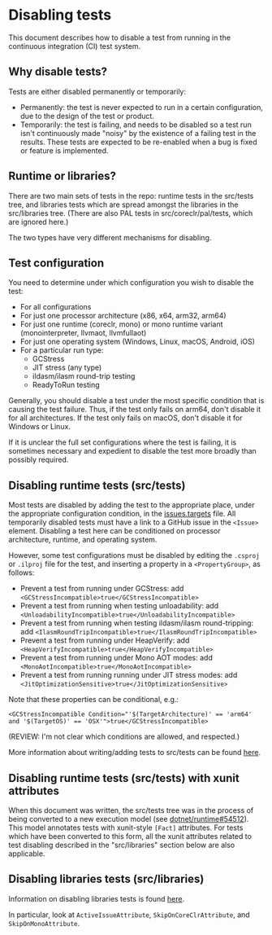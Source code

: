 # Disabling tests

This document describes how to disable a test from running in the continuous integration (CI) test system.

## Why disable tests?

Tests are either disabled permanently or temporarily:
- Permanently: the test is never expected to run in a certain configuration, due to the design of the test or product.
- Temporarily: the test is failing, and needs to be disabled so a test run isn't continuously made "noisy" by the
existence of a failing test in the results. These tests are expected to be re-enabled when a bug is fixed or
feature is implemented.

## Runtime or libraries?

There are two main sets of tests in the repo: runtime tests in the src/tests tree, and libraries tests which
are spread amongst the libraries in the src/libraries tree. (There are also PAL tests in src/coreclr/pal/tests, which
are ignored here.)

The two types have very different mechanisms for disabling.

## Test configuration

You need to determine under which configuration you wish to disable the test:
- For all configurations
- For just one processor architecture (x86, x64, arm32, arm64)
- For just one runtime (coreclr, mono) or mono runtime variant (monointerpreter, llvmaot, llvmfullaot)
- For just one operating system (Windows, Linux, macOS, Android, iOS)
- For a particular run type:
   - GCStress
   - JIT stress (any type)
   - ildasm/ilasm round-trip testing
   - ReadyToRun testing

Generally, you should disable a test under the most specific condition that is causing the test failure.
Thus, if the test only fails on arm64, don't disable it for all architectures. If the test only fails
on macOS, don't disable it for Windows or Linux.

If it is unclear the full set configurations where the test is failing, it is sometimes necessary and
expedient to disable the test more broadly than possibly required.

## Disabling runtime tests (src/tests)

Most tests are disabled by adding the test to the appropriate place, under the appropriate configuration condition,
in the [issues.targets](../../../src/tests/issues.targets) file. All temporarily disabled tests must have a
link to a GitHub issue in the `<Issue>` element. Disabling a test here can be conditioned on processor
architecture, runtime, and operating system.

However, some test configurations must be disabled by editing the `.csproj` or `.ilproj` file for the test,
and inserting a property in a `<PropertyGroup>`, as follows:

- Prevent a test from running under GCStress: add `<GCStressIncompatible>true</GCStressIncompatible>`
- Prevent a test from running when testing unloadability: add `<UnloadabilityIncompatible>true</UnloadabilityIncompatible>`
- Prevent a test from running when testing ildasm/ilasm round-tripping: add `<IlasmRoundTripIncompatible>true</IlasmRoundTripIncompatible>`
- Prevent a test from running under HeapVerify: add `<HeapVerifyIncompatible>true</HeapVerifyIncompatible>`
- Prevent a test from running under Mono AOT modes: add `<MonoAotIncompatible>true</MonoAotIncompatible>`
- Prevent a test from running running under JIT stress modes: add `<JitOptimizationSensitive>true</JitOptimizationSensitive>`

Note that these properties can be conditional, e.g.:
```
<GCStressIncompatible Condition="'$(TargetArchitecture)' == 'arm64' and '$(TargetOS)' == 'OSX'">true</GCStressIncompatible>
```

(REVIEW: I'm not clear which conditions are allowed, and respected.)

More information about writing/adding tests to src/tests can be found [here](../testing/coreclr/test-configuration.md).

## Disabling runtime tests (src/tests) with xunit attributes

When this document was written, the src/tests tree was in the process of being converted to a new
execution model (see [dotnet/runtime#54512](https://github.com/dotnet/runtime/issues/54512)). This model annotates tests with xunit-style
`[Fact]` attributes. For tests which have been converted to this form, all the xunit attributes related to test disabling
described in the "src/libraries" section below are also applicable.

## Disabling libraries tests (src/libraries)

Information on disabling libraries tests is found [here](../testing/libraries/filtering-tests.md).

In particular, look at `ActiveIssueAttribute`, `SkipOnCoreClrAttribute`, and `SkipOnMonoAttribute`.
